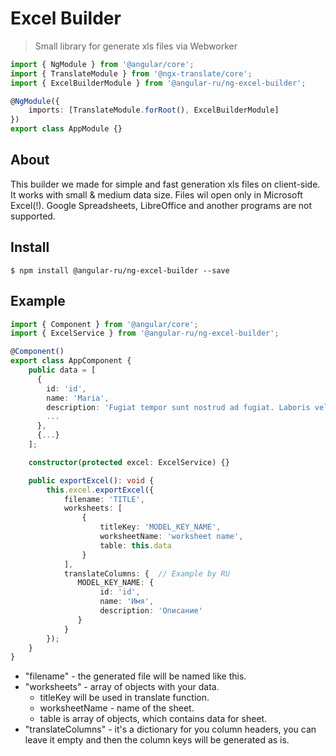# Excel Builder

> Small library for generate xls files via Webworker

```ts
import { NgModule } from '@angular/core';
import { TranslateModule } from '@ngx-translate/core';
import { ExcelBuilderModule } from '@angular-ru/ng-excel-builder';

@NgModule({
    imports: [TranslateModule.forRoot(), ExcelBuilderModule]
})
export class AppModule {}
```

## About

<div>
This builder we made for simple and fast generation xls files on client-side. It works with small & medium data size. Files wil open only in Microsoft Excel(!).
Google Spreadsheets, LibreOffice and another programs are not supported.
</div>

## Install

```
$ npm install @angular-ru/ng-excel-builder --save
```

## Example

```ts
import { Component } from '@angular/core';
import { ExcelService } from '@angular-ru/ng-excel-builder';

@Component()
export class AppComponent {
    public data = [
      {
        id: 'id',
        name: 'Maria',
        description: 'Fugiat tempor sunt nostrud ad fugiat. Laboris velit duis incididunt culpa',
        ...
      },
      {...}
    ];

    constructor(protected excel: ExcelService) {}

    public exportExcel(): void {
        this.excel.exportExcel({
            filename: 'TITLE',
            worksheets: [
                {
                    titleKey: 'MODEL_KEY_NAME',
                    worksheetName: 'worksheet name',
                    table: this.data
                }
            ],
            translateColumns: {  // Example by RU
               MODEL_KEY_NAME: {
                    id: 'id',
                    name: 'Имя',
                    description: 'Описание'
               }
            }
        });
    }
}
```

<div>
<ul>
 <li>"filename" - the generated file will be named like this.
 <li>"worksheets" - array of objects with your data.
 <ul>
  <li>titleKey will be used in translate function.
  <li>worksheetName - name of the sheet.
  <li>table is array of objects, which contains data for sheet.
 </ul>
 <li>"translateColumns" - it's a dictionary for you column headers, you can leave it empty and then the column keys will be generated as is.
 </ul>
</div>
